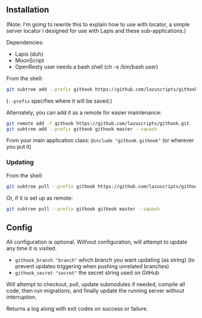 ## Installation

(Note: I'm going to rewrite this to explain how to use with locator, a simple
server locator I designed for use with Lapis and these sub-applications.)

Dependencies:

- Lapis (duh)
- MoonScript
- OpenResty user needs a bash shell (ch -s /bin/bash user)

From the shell:

```bash
git subtree add --prefix githook https://github.com/lazuscripts/githook.git master --squash
```

(`--prefix` specifies where it will be saved.)

Alternately, you can add it as a remote for easier maintenance:

```bash
git remote add -f githook https://github.com/lazuscripts/githook.git
git subtree add --prefix githook githook master --squash
```

From your main application class: `@include "githook.githook"` (or wherever you put it)

### Updating

From the shell:

```bash
git subtree pull --prefix githook https://github.com/lazuscripts/githook.git master --squash
```

Or, if it is set up as remote:

```bash
git subtree pull --prefix githook githook master --squash
```

## Config

All configuration is optional. Without configuration, will attempt to update any
time it is visited.

- `githook_branch "branch"` which branch you want updating (as string)
  (to prevent updates triggering when pushing unrelated branches)
- `githook_secret "secret"` the secret string used on GitHub

Will attempt to checkout, pull, update submodules if needed, compile all code,
then run migrations, and finally update the running server without interruption.

Returns a log along with exit codes on success or failure.
